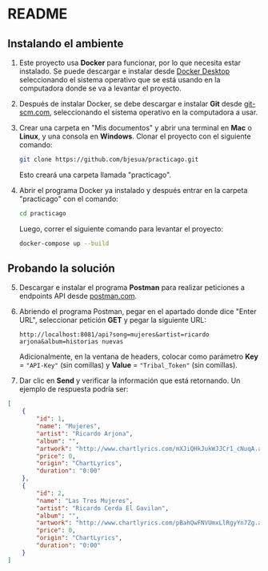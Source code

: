 # README

## Instalando el ambiente

1. Este proyecto usa **Docker** para funcionar, por lo que necesita estar instalado. Se puede descargar e instalar desde [Docker Desktop](https://www.docker.com/products/docker-desktop/) seleccionando el sistema operativo que se está usando en la computadora donde se va a levantar el proyecto.

2. Después de instalar Docker, se debe descargar e instalar **Git** desde [git-scm.com](https://git-scm.com/downloads), seleccionando el sistema operativo en la computadora a usar.

3. Crear una carpeta en "Mis documentos" y abrir una terminal en **Mac** o **Linux**, y una consola en **Windows**. Clonar el proyecto con el siguiente comando:
   ```bash
   git clone https://github.com/bjesua/practicago.git
   ```
   Esto creará una carpeta llamada "practicago".

4. Abrir el programa Docker ya instalado y después entrar en la carpeta "practicago" con el comando:
   ```bash
   cd practicago
   ```
   Luego, correr el siguiente comando para levantar el proyecto:
   ```bash
   docker-compose up --build
   ```

## Probando la solución

5. Descargar e instalar el programa **Postman** para realizar peticiones a endpoints API desde [postman.com](https://www.postman.com/downloads/).

6. Abriendo el programa Postman, pegar en el apartado donde dice "Enter URL", seleccionar petición **GET** y pegar la siguiente URL:
   ```
   http://localhost:8081/api?song=mujeres&artist=ricardo arjona&album=historias nuevas
   ```
   Adicionalmente, en la ventana de headers, colocar como parámetro **Key** = `"API-Key"` (sin comillas) y **Value** = `"Tribal_Token"` (sin comillas).

7. Dar clic en **Send** y verificar la información que está retornando. Un ejemplo de respuesta podría ser:

```json
[
    {
        "id": 1,
        "name": "Mujeres",
        "artist": "Ricardo Arjona",
        "album": "",
        "artwork": "http://www.chartlyrics.com/mXJiQHkJukWJJCr1_cNuqA.aspx",
        "price": 0,
        "origin": "ChartLyrics",
        "duration": "0:00"
    },
    {
        "id": 2,
        "name": "Las Tres Mujeres",
        "artist": "Ricardo Cerda El Gavilan",
        "album": "",
        "artwork": "http://www.chartlyrics.com/pBahQwFNVUmxLlRgyYn7Zg.aspx",
        "price": 0,
        "origin": "ChartLyrics",
        "duration": "0:00"
    }
]

```
